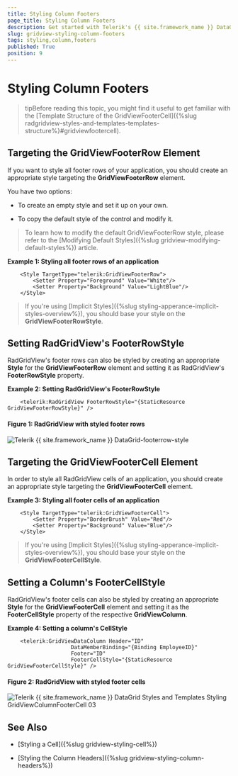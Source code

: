 ```yaml
---
title: Styling Column Footers
page_title: Styling Column Footers
description: Get started with Telerik's {{ site.framework_name }} DataGrid and learn how to create an appropriate style targeting the FooterRow element.
slug: gridview-styling-column-footers
tags: styling,column,footers
published: True
position: 9
---
```


# Styling Column Footers


>tipBefore reading this topic, you might find it useful to get familiar with the [Template Structure of the GridViewFooterCell]({%slug radgridview-styles-and-templates-templates-structure%}#gridviewfootercell).

## Targeting the GridViewFooterRow Element

If you want to style all footer rows of your application, you should create an appropriate style targeting the __GridViewFooterRow__ element.

You have two options:

* To create an empty style and set it up on your own.

* To copy the default style of the control and modify it.

>To learn how to modify the default GridViewFooterRow style, please refer to the [Modifying Default Styles]({%slug gridview-modifying-default-styles%}) article.

__Example 1: Styling all footer rows of an application__

```XAML
	<Style TargetType="telerik:GridViewFooterRow">
        <Setter Property="Foreground" Value="White"/>
        <Setter Property="Background" Value="LightBlue"/>
    </Style>
```

>If you're using [Implicit Styles]({%slug styling-apperance-implicit-styles-overview%}), you should base your style on the __GridViewFooterRowStyle__.

## Setting RadGridView's FooterRowStyle

RadGridView's footer rows can also be styled by creating an appropriate __Style__ for the **GridViewFooterRow** element and setting it as RadGridView's __FooterRowStyle__ property. 

__Example 2: Setting RadGridView's FooterRowStyle__

```XAML
	<telerik:RadGridView FooterRowStyle="{StaticResource GridViewFooterRowStyle}" />
```

#### __Figure 1: RadGridView with styled footer rows__

![Telerik {{ site.framework_name }} DataGrid-footerrow-style](images/gridview-footerrow-style.png)

## Targeting the GridViewFooterCell Element

In order to style all RadGridView cells of an application, you should create an appropriate style targeting the __GridViewFooterCell__ element.

__Example 3: Styling all footer cells of an application__

```XAML
	<Style TargetType="telerik:GridViewFooterCell">
	    <Setter Property="BorderBrush" Value="Red"/>
	    <Setter Property="Background" Value="Blue"/>
	</Style>
```

>If you're using [Implicit Styles]({%slug styling-apperance-implicit-styles-overview%}), you should base your style on the __GridViewFooterCellStyle__.

## Setting a Column's FooterCellStyle

RadGridView's footer cells can also be styled by creating an appropriate __Style__ for the **GridViewFooterCell** element and setting it as the __FooterCellStyle__ property of the respective __GridViewColumn__. 

__Example 4: Setting a column's CellStyle__

```XAML
	<telerik:GridViewDataColumn Header="ID"
	                DataMemberBinding="{Binding EmployeeID}"
	                Footer="ID"
	                FooterCellStyle="{StaticResource GridViewFooterCellStyle}" />
```

#### __Figure 2: RadGridView with styled footer cells__

![Telerik {{ site.framework_name }} DataGrid Styles and Templates Styling GridViewColumnFooterCell 03](images/RadGridView_Styles_and_Templates_Styling_GridViewColumnFooterCell_03.png)

## See Also

 * [Styling a Cell]({%slug gridview-styling-cell%})

 * [Styling the Column Headers]({%slug gridview-styling-column-headers%})
